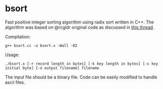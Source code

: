 # bsort
Fast positive integer sorting algorithm using radix sort written in C++.
The algorithm was based on @rcgldr original code as discussed in [this thread](https://cboard.cprogramming.com/c-programming/178915-binary-radix-sort.html).

Compilation:

`g++ bsort.cc -o bsort.x -Wall -O2`

Usage:

`./bsort.x [-r record length in bytes] [-k key length in bytes] [-s key initial byte] [-o output filename] filename`

The input file should be a binary file. Code can be easily modified to handle ascii files.
